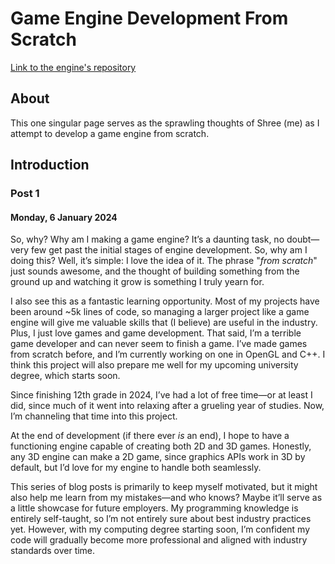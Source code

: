 # Game Engine Development From Scratch
[Link to the engine's repository](https://github.com/shreejitmurthy/AsuraEngine)

## About
This one singular page serves as the sprawling thoughts of Shree (me) as I attempt to develop a game engine from scratch.

## Introduction
### Post 1
#### Monday, 6 January 2024
So, why? Why am I making a game engine? It’s a daunting task, no doubt—very few get past the initial stages of engine development. So, why am I doing this? Well, it’s simple: I love the idea of it. The phrase "*from scratch*" just sounds awesome, and the thought of building something from the ground up and watching it grow is something I truly yearn for.

I also see this as a fantastic learning opportunity. Most of my projects have been around ~5k lines of code, so managing a larger project like a game engine will give me valuable skills that (I believe) are useful in the industry. Plus, I just love games and game development. That said, I’m a terrible game developer and can never seem to finish a game. I’ve made games from scratch before, and I’m currently working on one in OpenGL and C++. I think this project will also prepare me well for my upcoming university degree, which starts soon.

Since finishing 12th grade in 2024, I’ve had a lot of free time—or at least I did, since much of it went into relaxing after a grueling year of studies. Now, I’m channeling that time into this project.

At the end of development (if there ever *is* an end), I hope to have a functioning engine capable of creating both 2D and 3D games. Honestly, any 3D engine can make a 2D game, since graphics APIs work in 3D by default, but I’d love for my engine to handle both seamlessly.

This series of blog posts is primarily to keep myself motivated, but it might also help me learn from my mistakes—and who knows? Maybe it’ll serve as a little showcase for future employers. My programming knowledge is entirely self-taught, so I’m not entirely sure about best industry practices yet. However, with my computing degree starting soon, I’m confident my code will gradually become more professional and aligned with industry standards over time.

